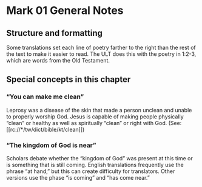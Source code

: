 # Mark 01 General Notes
## Structure and formatting

Some translations set each line of poetry farther to the right than the rest of the text to make it easier to read. The ULT does this with the poetry in 1:2-3, which are words from the Old Testament.

## Special concepts in this chapter

### “You can make me clean”
Leprosy was a disease of the skin that made a person unclean and unable to properly worship God. Jesus is capable of making people physically “clean” or healthy as well as spiritually “clean” or right with God. (See: [[rc://*/tw/dict/bible/kt/clean]])

### “The kingdom of God is near”

Scholars debate whether the “kingdom of God” was present at this time or is something that is still coming. English translations frequently use the phrase “at hand,” but this can create difficulty for translators. Other versions use the phase “is coming” and “has come near.”